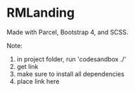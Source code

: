 # RMLanding

Made with Parcel, Bootstrap 4, and SCSS.

Note:
1. in project folder, run 'codesandbox ./'
2. get link
3. make sure to install all dependencies
4. place link here